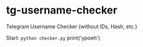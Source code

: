 # tg-username-checker
Telegram Username Checker (without IDs, Hash, etc.)

Start:
``python checker.py``
print('ypoeh')
